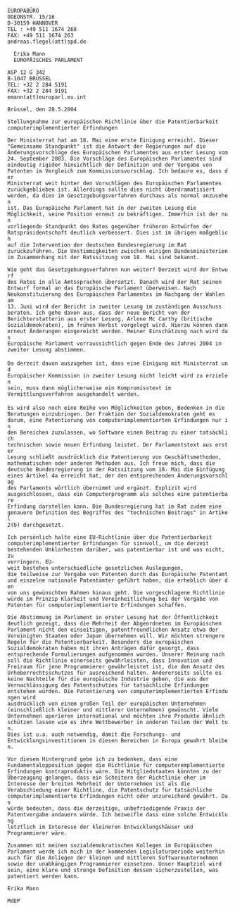 `EUROPABÜRO`\
`ODEONSTR. 15/16`\
`D-30159 HANNOVER`\
`TEL : +49 511 1674 268`\
`FAX: +49 511 1674 263`\
`andreas.flegel(att)spd.de`

`  Erika Mann`\
`  EUROPÄISCHES PARLAMENT`

`ASP 12 G 342`\
`B-1047 BRÜSSEL`\
`TEL: +32 2 284 5191`\
`FAX: +32 2 284 9191`\
`emann(att)europarl.eu.int`

`Brüssel, den 28.5.2004`

`Stellungnahme zur europäischen Richtlinie über die Patentierbarkeit`\
`computerimplementierter Erfindungen`

`Der Ministerrat hat am 18. Mai eine erste Einigung erreicht. Dieser`\
`"Gemeinsame Standpunkt" ist die Antwort der Regierungen auf die`\
`Änderungsvorschläge des Europäischen Parlamentes aus erster Lesung vom`\
`24. September 2003. Die Vorschläge des Europäischen Parlamentes sind`\
`eindeutig rigider hinsichtlich der Definition und der Vergabe von`\
`Patenten im Vergleich zum Kommissionsvorschlag. Ich bedaure es, dass der`\
`Ministerrat weit hinter den Vorschlägen des Europäischen Parlamentes`\
`zurückgeblieben ist. Allerdings sollte dies nicht überdramatisiert`\
`werden, da dies im Gesetzgebungsverfahren durchaus als normal anzusehen`\
`ist. Das Europäische Parlament hat in der zweiten Lesung die`\
`Möglichkeit, seine Position erneut zu bekräftigen. Immerhin ist der nun`\
`vorliegende Standpunkt des Rates gegenüber früheren Entwürfen der`\
`Ratspräsidentschaft deutlich verbessert. Dies ist im übrigen maßgeblich`\
`auf die Intervention der deutschen Bundesregierung im Rat`\
`zurückzuführen. Die Unstimmigkeiten zwischen einigen Bundesministerien`\
`im Zusammenhang mit der Ratssitzung vom 18. Mai sind bekannt.`

`Wie geht das Gesetzgebungsverfahren nun weiter? Derzeit wird der Entwurf`\
`des Rates in alle Amtssprachen übersetzt. Danach wird der Rat seinen`\
`Entwurf formal an das Europäische Parlament überweisen. Nach`\
`Neukonstituierung des Europäischen Parlamentes im Nachgang der Wahlen am`\
`13. Juni wird der Bericht in zweiter Lesung im zuständigen Ausschuss`\
`beraten. Ich gehe davon aus, dass der neue Bericht von der`\
`Berichterstatterin aus erster Lesung, Arlene Mc Carthy (britische `\
`Sozialdemokraten), im frühen Herbst vorgelegt wird. Hierzu können dann`\
`erneut Änderungen eingereicht werden. Meiner Einschätzung nach wird das`\
`Europäische Parlament vorraussichtlich gegen Ende des Jahres 2004 in`\
`zweiter Lesung abstimmen.`\
\
`Da derzeit davon auszugehen ist, dass eine Einigung mit Ministerrat und`\
`Europäischer Kommission in zweiter Lesung nicht leicht wird zu erzielen`\
`sein, muss dann möglicherweise ein Kompromisstext im`\
`Vermittlungsverfahren ausgehandelt werden.`\
\
`Es wird also noch eine Reihe von Möglichkeiten geben, Bedenken in die`\
`Beratungen einzubringen. Der Fraktion der Sozialdemokraten geht es`\
`darum, eine Patentierung von computerimplementierten Erfindungen nur in`\
`den Bereichen zuzulassen, wo Software einen Beitrag zu einer tatsächlich`\
`technischen sowie neuen Erfindung leistet. Der Parlamentstext aus erster`\
`Lesung schließt ausdrücklich die Patentierung von Geschäftsmethoden,`\
`mathematischen oder anderen Methoden aus. Ich freue mich, dass die`\
`deutsche Bundesregierung in der Ratssitzung vom 18. Mai die Einfügung`\
`eines Artikel 4a erreicht hat, der den entsprechenden Änderungsvorschlag`\
`des Parlaments wörtlich übernimmt und ergänzt. Explizit wird`\
`ausgeschlossen, dass ein Computerprogramm als solches eine patentierbare`\
`Erfindung darstellen kann. Die Bundesregierung hat im Rat zudem eine`\
`genauere Definition des Begriffes des "technischen Beitrags" in Artikel`\
`2(b) durchgesetzt.`

`Ich persönlich halte eine EU-Richtlinie über die Patentierbarkeit`\
`computerimplementierter Erfindungen für sinnvoll, um die derzeit`\
`bestehenden Unklarheiten darüber, was patentierbar ist und was nicht, zu`\
`verringern. EU-weit bestehen unterschiedliche gesetzlichen Auslegungen,`\
`die teilweise zur Vergabe von Patenten durch das Europäische Patentamt`\
`und einzelne nationale Patentämter geführt haben, die erheblich über den`\
`von uns gewünschten Rahmen hinaus geht. Die vorgeschlagene Richtlinie`\
`würde im Prinzip Klarheit und Vereinheitlichung bei der Vergabe von`\
`Patenten für computerimplementierte Erfindungen schaffen.`

`Die Abstimmung im Parlament in erster Lesung hat der Öffentlichkeit`\
`deutlich gezeigt, dass die Mehrheit der Abgeordneten im Europäischen`\
`Parlament nicht den einseitigen, patentfreundlichen Ansatz etwa der`\
`Vereinigten Staaten oder Japan übernehmen will. Wir möchten strengere`\
`Regeln für die Patentierbarkeit. Besonders die europäischen`\
`Sozialdemokraten haben mit ihren Anträgen dafür gesorgt, dass`\
`entsprechende Formulierungen aufgenommen wurden. Unserer Meinung nach`\
`soll die Richtlinie einerseits gewährleisten, dass Innovation und`\
`Freiraum für jene Programmierer gewährleistet ist, die den Ansatz des`\
`Urheberrechtsschutzes für ausreichend halten. Andererseits sollte es`\
`keine Nachteile für die europäische Industrie geben, die aus der`\
`Vernachlässigung des Patentschutzes für tatsächliche Erfindungen`\
`entstehen würden. Die Patentierung von computerimplementierten Erfindungen wird`\
`ausdrücklich von einem großen Teil der europäischen Unternehmen`\
`(einschließlich kleiner und mittlerer Unternehmen) gewünscht. Viele`\
`Unternehmen operieren international und möchten ihre Produkte ähnlich`\
`schützen lassen wie es ihre Wettbewerber in anderen Teilen der Welt tun.`\
`Dies ist u.a. auch notwendig, damit die Forschungs- und`\
`Entwicklungsinvestitionen in diesen Bereichen in Europa gewahrt bleiben.`

`Vor diesem Hintergrund gebe ich zu bedenken, dass eine`\
`Fundamentalopposition gegen die Richtlinie für computeremplementierte`\
`Erfindungen kontraproduktiv wäre. Die Mitgliedstaaten könnten zu der`\
`Überzeugung gelangen, dass ein Scheitern der Richtlinie eher im`\
`Interesse der breiten Mehrheit der Unternehmen ist als die`\
`Verabschiedung einer Richtline, die Patentschutz für tatsächliche`\
`computerimplementierte Erfindungen nicht oder unzureichend gewährt. Das`\
`würde bedeuten, dass die derzeitige, unbefriedigende Praxis der`\
`Patentvergabe andauern würde. Ich bezweifle dass eine solche Entwicklung`\
`letztlich im Interesse der kleineren Entwicklungshäuser und`\
`Programmierer wäre.`

`Zusammen mit meinen sozialdemokratischen Kollegen im Europäischen`\
`Parlament werde ich mich in der kommenden Legislaturperiode weiterhin`\
`auch für die Anliegen der kleinen und mittleren Softwareunternehmen`\
`sowie der unabhängigen Programmierer einsetzen. Unser Hauptziel wird`\
`sein, eine klare und strenge Definition dessen sicherzustellen, was`\
`patentiert werden kann.`

`Erika Mann`

`MdEP`
